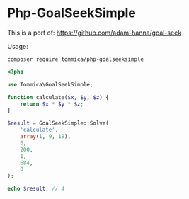 # Php-GoalSeekSimple

This is a port of:
https://github.com/adam-hanna/goal-seek

Usage:

```
composer require tommica/php-goalseeksimple
```

```php
<?php

use Tommica\GoalSeekSimple;

function calculate($x, $y, $z) {
    return $x * $y * $z;
}

$result = GoalSeekSimple::Solve(
    'calculate',
    array(1, 9, 19),
    0,
    200,
    1,
    684,
    0
);

echo $result; // 4
```
